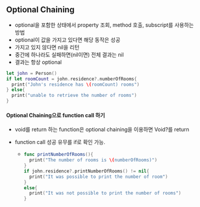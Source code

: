 ## Optional Chaining

- optional을 포함한 상태에서 property 조회, method 호출, subscript를 사용하는 방법
- optional이 값을 가지고 있다면 해당 동작은 성공
- 가지고 있지 않다면 nil을 리턴
- 중간에 하나라도 실패하면(nil이면) 전체 결과는 nil
- 결과는 항상 optional

```swift
let john = Person()
if let roomCount = john.residence?.numberOfRooms{
  print("John's residence has \(roomCount) rooms")
} else{
  print("unable to retrieve the number of rooms")
}
```



#### Optional Chaining으로 function call 하기

- void를 return 하는 function은 optional chaining을 이용하면 Void?를 return

- function call 성공 유무를 if로 확인 가능.

  - ```swift
    func printNumberOfRooms(){
      print("The number of rooms is \(numberOfRooms)")
    }
    if john.residence?.printNumberOfRooms() != nil{
      print("It was possible to print the number of room")
    }
    else{
      print("It was not possible to print the number of rooms")
    }
    ```